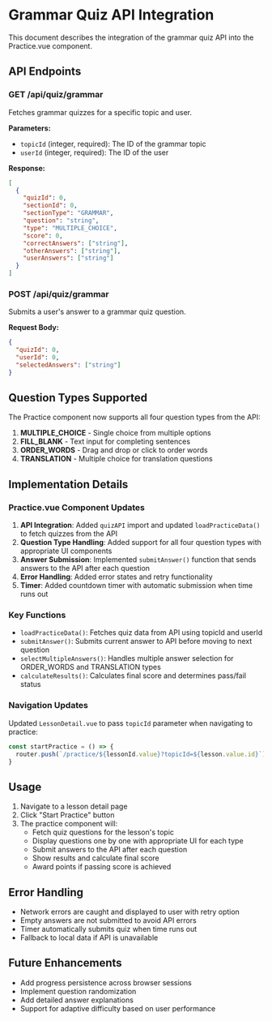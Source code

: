 # Grammar Quiz API Integration

This document describes the integration of the grammar quiz API into the Practice.vue component.

## API Endpoints

### GET /api/quiz/grammar
Fetches grammar quizzes for a specific topic and user.

**Parameters:**
- `topicId` (integer, required): The ID of the grammar topic
- `userId` (integer, required): The ID of the user

**Response:**
```json
[
  {
    "quizId": 0,
    "sectionId": 0,
    "sectionType": "GRAMMAR",
    "question": "string",
    "type": "MULTIPLE_CHOICE",
    "score": 0,
    "correctAnswers": ["string"],
    "otherAnswers": ["string"],
    "userAnswers": ["string"]
  }
]
```

### POST /api/quiz/grammar
Submits a user's answer to a grammar quiz question.

**Request Body:**
```json
{
  "quizId": 0,
  "userId": 0,
  "selectedAnswers": ["string"]
}
```

## Question Types Supported

The Practice component now supports all four question types from the API:

1. **MULTIPLE_CHOICE** - Single choice from multiple options
2. **FILL_BLANK** - Text input for completing sentences
3. **ORDER_WORDS** - Drag and drop or click to order words
4. **TRANSLATION** - Multiple choice for translation questions

## Implementation Details

### Practice.vue Component Updates

1. **API Integration**: Added `quizAPI` import and updated `loadPracticeData()` to fetch quizzes from the API
2. **Question Type Handling**: Added support for all four question types with appropriate UI components
3. **Answer Submission**: Implemented `submitAnswer()` function that sends answers to the API after each question
4. **Error Handling**: Added error states and retry functionality
5. **Timer**: Added countdown timer with automatic submission when time runs out

### Key Functions

- `loadPracticeData()`: Fetches quiz data from API using topicId and userId
- `submitAnswer()`: Submits current answer to API before moving to next question
- `selectMultipleAnswers()`: Handles multiple answer selection for ORDER_WORDS and TRANSLATION types
- `calculateResults()`: Calculates final score and determines pass/fail status

### Navigation Updates

Updated `LessonDetail.vue` to pass `topicId` parameter when navigating to practice:

```javascript
const startPractice = () => {
  router.push(`/practice/${lessonId.value}?topicId=${lesson.value.id}`)
}
```

## Usage

1. Navigate to a lesson detail page
2. Click "Start Practice" button
3. The practice component will:
   - Fetch quiz questions for the lesson's topic
   - Display questions one by one with appropriate UI for each type
   - Submit answers to the API after each question
   - Show results and calculate final score
   - Award points if passing score is achieved

## Error Handling

- Network errors are caught and displayed to user with retry option
- Empty answers are not submitted to avoid API errors
- Timer automatically submits quiz when time runs out
- Fallback to local data if API is unavailable

## Future Enhancements

- Add progress persistence across browser sessions
- Implement question randomization
- Add detailed answer explanations
- Support for adaptive difficulty based on user performance
